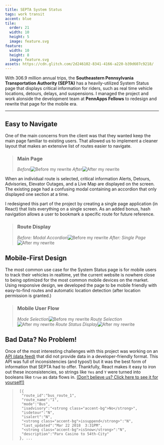 ```yaml
---
title: SEPTA System Status
tags: work transit
accent: blue
tile:
  order: 21
  width: 10
  height: 5
  image: feature.svg
feature:
  width: 10
  height: 8
  image: feature.svg
assets: https://cdn.glitch.com/2d246102-8341-4166-a220-b39d607c9218/
---
```


<p class="lead">
  With 306.9 million annual trips, the <strong>Southeastern Pennsylvania Transportation Authority (SEPTA)</strong> has a heavily-utilized System Status page that displays critical information for riders, such as real time vehicle locations, detours, delays, and suspensions. I managed the project and work alonside the development team at <strong>PennApps Fellows</strong> to redesign and rewrite that page for the mobile era.
</p>

---

## Easy to Navigate

One of the main concerns from the client was that they wanted keep the main page familiar to existing users. That allowed us to implement a cleaner layout that makes an extensive list of routes easier to navigate.

> ### Main Page
>
> <row>
>		<column class="no-margin-bottom"><i>Before</i><img src="{{ page.assets }}septa-home-before.png" alt="Before my rewrite"></column>
>		<column class="no-margin-bottom"><i>After</i><img src="{{ page.assets }}septa-home-after.png" alt="After my rewrite"></column>
>	</row>

When an individual route is selected, critical information Alerts, Detours, Advisories, Elevator Outages, and a Live Map are displayed on the screen. The existing page had a confusing modal containing an accordion that only displayed one section at a time.

I redesigned this part of the project by creating a single page application (in React) that lists everything on a single screen. As an added bonus, hash navigation allows a user to bookmark a specific route for future reference.

> ### Route Display
>
> <row>
>		<column class="no-margin-bottom"><i>Before: Modal Accordion</i><img src="{{ page.assets }}septa-route-before.png" alt="Before my rewrite"></column>
>		<column class="no-margin-bottom"><i>After: Single Page</i><img src="{{ page.assets }}septa-route-after.png" alt="After my rewrite"></column>
>	</row>

## Mobile-First Design

The most common use case for the System Status page is for mobile users to track their vehicles in realtime, yet the current website is nowhere close to being optimized for the most common mobile devices on the market. Using responsive design, we developed the page to be mobile friendly with easy-to-find routes and automatic location detection (after location permission is granted.)

> ### Mobile User Flow
> <row>
>		<column class="no-margin-bottom"><i>Mode Selection</i><img src="{{ page.assets }}septa-mobile-1.png" alt="Before my rewrite"></column>
>		<column class="no-margin-bottom"><i>Route Selection</i><img src="{{ page.assets }}septa-mobile-2.png" alt="After my rewrite"></column>
>		<column class="no-margin-bottom"><i>Route Status Display</i><img src="{{ page.assets }}septa-mobile-3.png" alt="After my rewrite"></column>
>	</row>

## Bad Data? No Problem!

Once of the most interesting challenges with this project was working on an [API (data feed)](https://sidewaysdictionary.com/#/term/api) that did not provide data in a developer-friendly format. This API was full of inconsistencies (and typos!) but it was the best form of information that SEPTA had to offer. Thankfully, React makes it easy to iron out these inconsistencies, so strings like `Yes` and `Y` were turned into booleans like `true` as data flows in. [(Don’t believe us? Click here to see it for yourself!)](https://www3.septa.org/api/Alerts/?dataType=jsonp)

>      [{
>      	"route_id":"bus_route_1",
>      	"route_name":"1",
>      	"mode":"Bus",
>      	"isadvisory":"<strong class="accent-bg">No</strong>",
>      	"isdetour":"N",
>      	"isalert":"N",
>      	"<strong class="accent-bg">issuppend</strong>":"N",
>      	"last_updated":"Mar 22 2018  3:31PM",
>      	"<strong class="accent-bg">isSnow</strong>":"N",
>      	"description":"Parx Casino to 54th-City"
>      }, ...